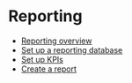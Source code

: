 # Reporting

* [Reporting overview](reporting-overview.html)
* [Set up a reporting database](set-up-a-reporting-database.html)
* [Set up KPIs](set-up-kpis.html)
* [Create a report](create-a-report.html)